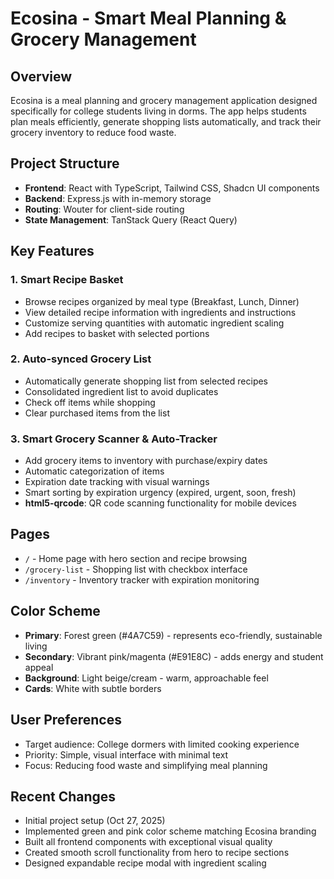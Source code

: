 # Ecosina - Smart Meal Planning & Grocery Management

## Overview
Ecosina is a meal planning and grocery management application designed specifically for college students living in dorms. The app helps students plan meals efficiently, generate shopping lists automatically, and track their grocery inventory to reduce food waste.

## Project Structure
- **Frontend**: React with TypeScript, Tailwind CSS, Shadcn UI components
- **Backend**: Express.js with in-memory storage
- **Routing**: Wouter for client-side routing
- **State Management**: TanStack Query (React Query)

## Key Features

### 1. Smart Recipe Basket
- Browse recipes organized by meal type (Breakfast, Lunch, Dinner)
- View detailed recipe information with ingredients and instructions
- Customize serving quantities with automatic ingredient scaling
- Add recipes to basket with selected portions

### 2. Auto-synced Grocery List
- Automatically generate shopping list from selected recipes
- Consolidated ingredient list to avoid duplicates
- Check off items while shopping
- Clear purchased items from the list

### 3. Smart Grocery Scanner & Auto-Tracker
- Add grocery items to inventory with purchase/expiry dates
- Automatic categorization of items
- Expiration date tracking with visual warnings
- Smart sorting by expiration urgency (expired, urgent, soon, fresh)
- **html5-qrcode**: QR code scanning functionality for mobile devices

## Pages
- `/` - Home page with hero section and recipe browsing
- `/grocery-list` - Shopping list with checkbox interface
- `/inventory` - Inventory tracker with expiration monitoring

## Color Scheme
- **Primary**: Forest green (#4A7C59) - represents eco-friendly, sustainable living
- **Secondary**: Vibrant pink/magenta (#E91E8C) - adds energy and student appeal
- **Background**: Light beige/cream - warm, approachable feel
- **Cards**: White with subtle borders

## User Preferences
- Target audience: College dormers with limited cooking experience
- Priority: Simple, visual interface with minimal text
- Focus: Reducing food waste and simplifying meal planning

## Recent Changes
- Initial project setup (Oct 27, 2025)
- Implemented green and pink color scheme matching Ecosina branding
- Built all frontend components with exceptional visual quality
- Created smooth scroll functionality from hero to recipe sections
- Designed expandable recipe modal with ingredient scaling
